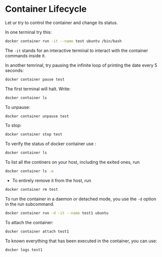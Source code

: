 # Container Lifecycle

Let ur try to control the container and change its status. 

In one terminal try this:

```bash
docker container run -it --name test ubuntu /bin/bash
```

The `-it` stands for an interactive terminal to interact with the container commands inside it. 

In another temrinal, try pausing the infinite loop of printing the date every 5 seconds:

```bash
docker container pause test
```

The first terminal will halt. Write:

```bash
docker container ls
```

To unpause:

```bash
docker container unpause test
```

To stop:

```bash
docker container stop test
```

To verify the status of docker container use :

```bash 
docker container ls
```

To list all the continers on your host, including the exited ones, run 

```bash
docker container ls -a
```

- To entirely remove it from the host, run 

```bash
docker container rm test
```

To run the container in a daemon or detached mode, you use the `-d` option in the run subcommand. 

```bash
docker container run -d -it --name test1 ubuntu
```

To attach the container:

```bash
docker container attach test1
```

To known everything that has been executed in the container, you can use:

```bash
docker logs test1
```